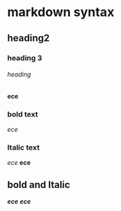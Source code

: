 # markdown syntax
## heading2
### heading 3
######  heading 
**ece**
### bold text
_ece_
### Italic text
*ece*
**__ece__**
## bold and Italic
**_ece_**
__*ece*__
